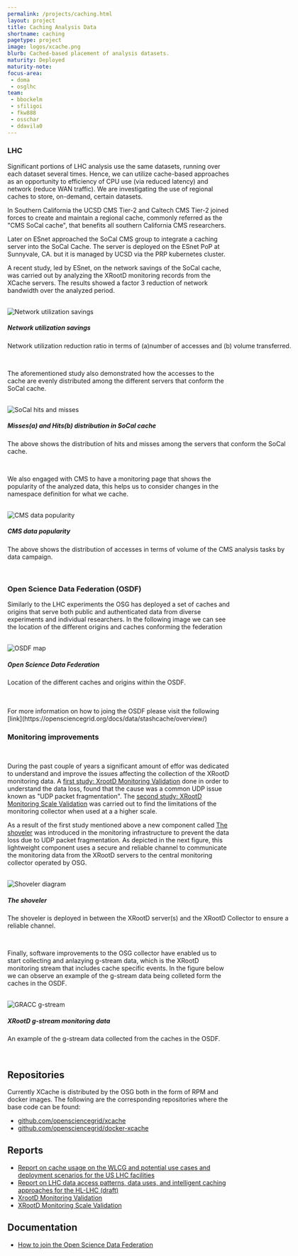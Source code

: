 ```yaml
---
permalink: /projects/caching.html
layout: project
title: Caching Analysis Data
shortname: caching
pagetype: project
image: logos/xcache.png
blurb: Cached-based placement of analysis datasets.
maturity: Deployed
maturity-note:
focus-area:
 - doma
 - osglhc
team:
 - bbockelm
 - sfiligoi
 - fkw888
 - osschar
 - ddavila0
---
```


### LHC

Significant portions of LHC analysis use the same datasets, running
over each dataset several times.  Hence, we can utilize cache-based approaches
as an opportunity to efficiency of CPU use (via reduced latency) and network
(reduce WAN traffic). We are investigating the use of regional caches to
store, on-demand, certain datasets.

In Southern California the UCSD CMS Tier-2 and Caltech CMS Tier-2
joined forces to create and maintain a regional cache, commonly referred as the
"CMS SoCal cache", that benefits all southern California CMS
researchers.

Later on ESnet approached the SoCal CMS group to integrate a caching server into
the SoCal Cache. The server is deployed on the ESnet PoP at Sunnyvale, CA. but it is
managed by UCSD via the PRP kubernetes cluster.

A recent study, led by ESnet, on the network savings of the SoCal cache, was carried
out by analyzing the XRootD monitoring records from the XCache servers. The results
showed a factor 3 reduction of network bandwidth over the analyzed period.

<br>
<div class="card" style="width: 40rem; margin: auto">
  <img class="card-img-top" style="object-fit: contain"  src="/assets/images/caching-esnet-reduction-ratio.png" alt="Network utilization savings">
  <div class="card-body">
   <h5 class="card-title">Network utilization savings</h5>
   <p class="card-text">Network utilization reduction ratio in terms of (a)number of accesses and (b) volume transferred.
   </p>
  </div>
</div>
<br>

The aforementioned study also demonstrated how the accesses to the cache are
evenly distributed among the different servers that conform the SoCal cache.

<br>
<div class="card" style="width: 40rem; margin: auto">
  <img class="card-img-top" style="object-fit: contain"  src="/assets/images/caching-esnet-hit_and_miss.png" alt="SoCal hits and misses">
  <div class="card-body">
   <h5 class="card-title">Misses(a) and Hits(b) distribution in SoCal cache</h5>
   <p class="card-text">The above shows the distribution of hits and misses among the servers that conform the SoCal cache.
   </p>
  </div>
</div>
<br>

We also engaged with CMS to have a monitoring page that shows the popularity of
the analyzed data, this helps us to consider changes in the namespace definition
for what we cache.

<br>
<div class="card" style="width: 40rem; margin: auto">
  <img class="card-img-top" style="object-fit: contain"  src="/assets/images/caching-data-popularity.png" alt="CMS data popularity">
  <div class="card-body">
   <h5 class="card-title">CMS data popularity</h5>
   <p class="card-text">The above shows the distribution of accesses in terms of volume of the CMS analysis tasks by data campaign.
   </p>
  </div>
</div>
<br>

### Open Science Data Federation (OSDF)

Similarly to the LHC experiments the OSG has deployed a set of caches and origins that serve both public and authenticated data from diverse experiments and individual
researchers. In the following image we can see the location of the different origins and caches conforming the federation


<br>
<div class="card" style="width: 40rem; margin: auto">
  <img class="card-img-top" style="object-fit: contain"  src="/assets/images/caching-osdf-map.png" alt="OSDF map">
  <div class="card-body">
   <h5 class="card-title">Open Science Data Federation</h5>
   <p class="card-text">Location of the different caches and origins within the OSDF.
   </p>
  </div>
</div>
<br>

<br>
For more information on how to joing the OSDF please visit the following [link](https://opensciencegrid.org/docs/data/stashcache/overview/)


### Monitoring improvements

<br>

During the past couple of years a significant amount of effor was dedicated to understand and improve the issues affecting the collection
of the XRootD monitoring data. A [first study: XrootD Monitoring Validation](https://zenodo.org/record/3981359#.YnWgRtPMK3c) done in order to understand the data loss,
found that the cause was a common UDP issue known as "UDP packet fragmentation".
The [second study: XRootD Monitoring Scale Validation](https://zenodo.org/record/4688624#.YnWhRNPMK3e) was carried out to find the limitations of the monitoring collector
when used at a a higher scale.
<br>

As a result of the first study mentioned above a new component called [The shoveler](https://github.com/opensciencegrid/xrootd-monitoring-shoveler) was introduced in the
monitoring infrastructure to prevent the data loss due to UDP packet fragmentation. As depicted in the next figure, this lightweight component uses a secure and reliable channel to communicate
the monitoring data from the XRootD servers to the central monitoring collector operated by OSG.
<br>

<br>
<div class="card" style="width: 40rem; margin: auto">
  <img class="card-img-top" style="object-fit: contain"  src="/assets/images/caching-shoveler.png" alt="Shoveler diagram">
  <div class="card-body">
   <h5 class="card-title">The shoveler</h5>
   <p class="card-text">The shoveler is deployed in between the XRootD server(s) and the XRootD Collector to ensure a reliable channel.
   </p>
  </div>
</div>
<br>


Finally, software improvements to the OSG collector have enabled us to start collecting and anlazying g-stream data, which is the XRootD monitoring stream
that includes cache specific events. In the figure below we can observe an example of the g-stream data being colleted form the caches in the OSDF.


<br>
<div class="card" style="width: 40rem; margin: auto">
  <img class="card-img-top" style="object-fit: contain"  src="/assets/images/caching-gstream.png" alt="GRACC g-stream">
  <div class="card-body">
   <h5 class="card-title">XRootD g-stream monitoring data</h5>
   <p class="card-text">An example of the g-stream data collected from the caches in the OSDF.
   </p>
  </div>
</div>
<br>

## Repositories

Currently XCache is distributed by the OSG both in the form of RPM and docker images.
The following are the corresponding repositories where the base code can be found:

 * [github.com/opensciencegrid/xcache](https://github.com/opensciencegrid/xcache)
 * [github.com/opensciencegrid/docker-xcache](https://github.com/opensciencegrid/docker-xcache)


## Reports

 * [Report on cache usage on the WLCG and potential use cases and deployment scenarios for the US LHC facilities](https://github.com/iris-hep/iris-hep.github.io-source/blob/master/assets/pdf/Cache_Usage_on_the_WLCG.pdf)
 * [Report on LHC data access patterns, data uses, and intelligent caching approaches for the HL-LHC (draft)](https://github.com/iris-hep/iris-hep.github.io-source/blob/master/assets/pdf/LHC_Data_Access_Patterns_draft.pdf)
 * [XrootD Monitoring Validation](https://zenodo.org/record/3981359#.YnWgRtPMK3c)
 * [XRootD Monitoring Scale Validation](https://zenodo.org/record/4688624#.YnWhRNPMK3e)


## Documentation

 * [How to join the Open Science Data Federation](https://opensciencegrid.org/docs/data/stashcache/overview/)
